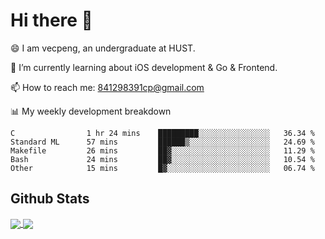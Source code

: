 
# Hi there 👋
😄 I am vecpeng, an undergraduate at HUST.

🌱 I’m currently learning about iOS development & Go & Frontend.

📫 How to reach me: 841298391cp@gmail.com

📊 My weekly development breakdown
<!--START_SECTION:waka-->

```text
C                1 hr 24 mins    █████████░░░░░░░░░░░░░░░░   36.34 %
Standard ML      57 mins         ██████▒░░░░░░░░░░░░░░░░░░   24.69 %
Makefile         26 mins         ██▓░░░░░░░░░░░░░░░░░░░░░░   11.29 %
Bash             24 mins         ██▓░░░░░░░░░░░░░░░░░░░░░░   10.54 %
Other            15 mins         █▓░░░░░░░░░░░░░░░░░░░░░░░   06.74 %
```

<!--END_SECTION:waka-->

## Github Stats
<a href="https://github.com/anuraghazra/github-readme-stats">
  <img align="center" src="https://github-readme-stats.vercel.app/api?username=vecpeng&count_private=true&hide=stars" />
</a>
<a href="https://github.com/anuraghazra/convoychat">
  <img align="center" src="https://github-readme-stats.vercel.app/api/top-langs/?username=vecpeng&layout=compact" />
</a>
